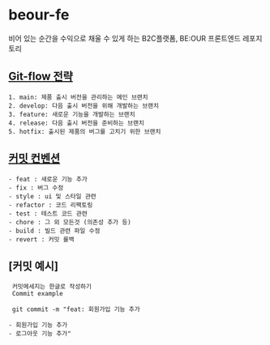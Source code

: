 # beour-fe

비어 있는 순간을 수익으로 채울 수 있게 하는 B2C플랫폼, BE:OUR 프론트엔드 레포지토리

## [Git-flow 전략](https://techblog.woowahan.com/2553/)
```
1. main: 제품 출시 버전을 관리하는 메인 브랜치
2. develop: 다음 출시 버전을 위해 개발하는 브랜치
3. feature: 새로운 기능을 개발하는 브랜치
4. release: 다음 출시 버전을 준비하는 브랜치
5. hotfix: 출시된 제품의 버그를 고치기 위한 브랜치
```
## [커밋 컨벤션](https://moonnight0.tistory.com/entry/Git-%EC%A2%8B%EC%9D%80-%EC%BB%A4%EB%B0%8B-%EB%A9%94%EC%8B%9C%EC%A7%80%EB%A5%BC-%EC%9E%91%EC%84%B1%ED%95%98%EA%B8%B0-%EC%9C%84%ED%95%9C-%EA%B7%9C%EC%B9%99)
```
- feat : 새로운 기능 추가
- fix : 버그 수정
- style : ui 및 스타일 관련
- refactor : 코드 리팩토링
- test : 테스트 코드 관련
- chore : 그 외 모든것 (의존성 추가 등)
- build : 빌드 관련 파일 수정
- revert : 커밋 롤백
```

## [커밋 예시]
```
 커밋메세지는 한글로 작성하기
 Commit example

 git commit -m "feat: 회원가입 기능 추가

- 회원가입 기능 추가
- 로그아웃 기능 추가"

```
